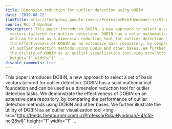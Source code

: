 ```yaml
---
title: Dimension reduction for outlier detection using DOBIN
date: '2019-08-22'
linkTitle: http://feedproxy.google.com/~r/ProfessorRobJHyndman/~3/c5I-nci28w8/
source: Rob J Hyndman
description: This paper introduces DOBIN, a new approach to select a set of basis
  vectors tailored for outlier detection. DOBIN has a solid mathematical foundation
  and can be used as a dimension reduction tool for outlier detection tasks. We demonstrate
  the effectiveness of DOBIN on an extensive data repository, by comparing the performance
  of outlier detection methods using DOBIN and other bases. We further illustrate
  the utility of DOBIN as an outlier visualization tool.<img src="http://feeds.feedburner.com/~r/ProfessorRobJHyndman/~4/c5I-nci28w8"
  height="1" width="1" ...
disable_comments: true
---
```

This paper introduces DOBIN, a new approach to select a set of basis vectors tailored for outlier detection. DOBIN has a solid mathematical foundation and can be used as a dimension reduction tool for outlier detection tasks. We demonstrate the effectiveness of DOBIN on an extensive data repository, by comparing the performance of outlier detection methods using DOBIN and other bases. We further illustrate the utility of DOBIN as an outlier visualization tool.<img src="http://feeds.feedburner.com/~r/ProfessorRobJHyndman/~4/c5I-nci28w8" height="1" width="1" ...